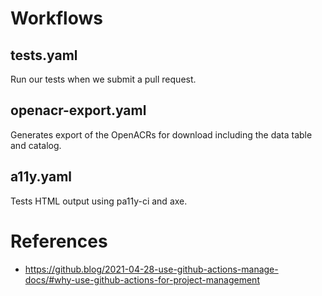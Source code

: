 # Workflows

## tests.yaml

Run our tests when we submit a pull request.

## openacr-export.yaml

Generates export of the OpenACRs for download including the data table and catalog.

## a11y.yaml

Tests HTML output using pa11y-ci and axe.

# References

- https://github.blog/2021-04-28-use-github-actions-manage-docs/#why-use-github-actions-for-project-management
